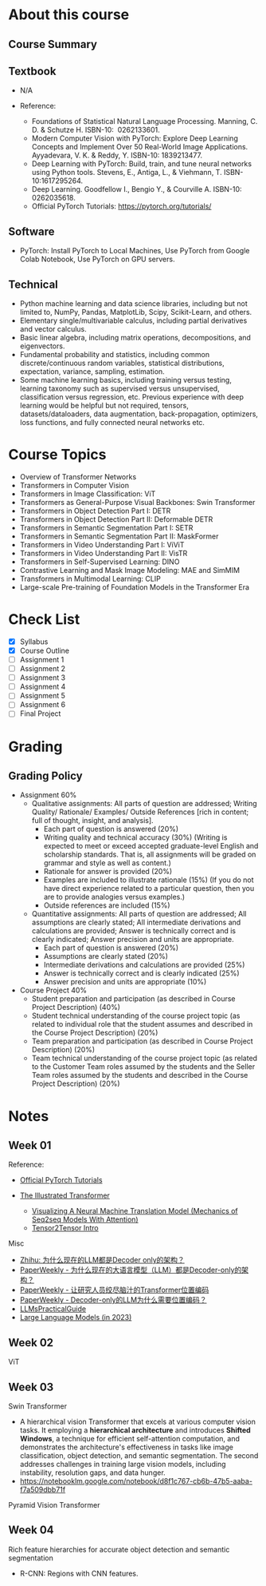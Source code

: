 # About this course

## Course Summary

## Textbook

- N/A

- Reference:

  - Foundations of Statistical Natural Language Processing. Manning, C. D. & Schutze H. ISBN-10: ‎ 0262133601.
  - Modern Computer Vision with PyTorch: Explore Deep Learning Concepts and Implement Over 50 Real-World Image Applications. Ayyadevara, V. K. & Reddy, Y. ISBN-10: 1839213477.
  - Deep Learning with PyTorch: Build, train, and tune neural networks using Python tools. Stevens, E., Antiga, L., & Viehmann, T. ISBN-10:1617295264.
  - Deep Learning. Goodfellow I., Bengio Y., & Courville A. ISBN-10: ‎ 0262035618.
  - Official PyTorch Tutorials: https://pytorch.org/tutorials/


## Software

- PyTorch: Install PyTorch to Local Machines, Use PyTorch from Google Colab Notebook, Use PyTorch on GPU servers. 

## Technical

- Python machine learning and data science libraries, including but not limited to, NumPy, Pandas, MatplotLib, Scipy, Scikit-Learn, and others.
- Elementary single/multivariable calculus, including partial derivatives and vector calculus.
- Basic linear algebra, including matrix operations, decompositions, and eigenvectors. 
- Fundamental probability and statistics, including common discrete/continuous random variables, statistical distributions, expectation, variance, sampling, estimation. 
- Some machine learning basics, including training versus testing, learning taxonomy such as supervised versus unsupervised, classification versus regression, etc. Previous experience with deep learning would be helpful but not required, tensors, datasets/dataloaders, data augmentation, back-propagation, optimizers, loss functions, and fully connected neural networks etc.

# Course Topics

- Overview of Transformer Networks
- Transformers in Computer Vision
- Transformers in Image Classification: ViT
- Transformers as General-Purpose Visual Backbones: Swin Transformer
- Transformers in Object Detection Part I: DETR
- Transformers in Object Detection Part II: Deformable DETR
- Transformers in Semantic Segmentation Part I: SETR
- Transformers in Semantic Segmentation Part II: MaskFormer
- Transformers in Video Understanding Part I: ViViT
- Transformers in Video Understanding Part II: VisTR
- Transformers in Self-Supervised Learning: DINO
- Contrastive Learning and Mask Image Modeling: MAE and SimMIM
- Transformers in Multimodal Learning: CLIP
- Large-scale Pre-training of Foundation Models in the Transformer Era

# Check List

- [x] Syllabus
- [x] Course Outline
- [ ] Assignment 1 
- [ ] Assignment 2
- [ ] Assignment 3 
- [ ] Assignment 4 
- [ ] Assignment 5 
- [ ] Assignment 6 
- [ ] Final Project

# Grading

## Grading Policy

- Assignment 60%
  - Qualitative assignments: All parts of question are addressed; Writing Quality/ Rationale/ Examples/ Outside References [rich in content; full of thought, insight, and analysis].
    - Each part of question is answered (20%)
    - Writing quality and technical accuracy (30%) (Writing is expected to meet or exceed accepted graduate-level English and scholarship standards. That is, all assignments will be graded on grammar and style as well as content.)
    - Rationale for answer is provided (20%)
    - Examples are included to illustrate rationale (15%) (If you do not have direct experience related to a particular question, then you are to provide analogies versus examples.)
    - Outside references are included (15%)
  - Quantitative assignments: All parts of question are addressed; All assumptions are clearly stated; All intermediate derivations and calculations are provided; Answer is technically correct and is clearly indicated; Answer precision and units are appropriate.
    - Each part of question is answered (20%)
    - Assumptions are clearly stated (20%)
    - Intermediate derivations and calculations are provided (25%)
    - Answer is technically correct and is clearly indicated (25%)
    - Answer precision and units are appropriate (10%)
- Course Project 40%
  -  Student preparation and participation (as described in Course Project Description) (40%)
  - Student technical understanding of the course project topic (as related to individual role that the student assumes and described in the Course Project Description) (20%)
  - Team preparation and participation (as described in Course Project Description) (20%)
  - Team technical understanding of the course project topic (as related to the Customer Team roles assumed by the students and the Seller Team roles assumed by the students and described in the Course Project Description) (20%)

# Notes

## Week 01 

Reference: 

- [Official PyTorch Tutorials](https://pytorch.org/tutorials/)

- [The Illustrated Transformer](https://jalammar.github.io/illustrated-transformer/)
  - [Visualizing A Neural Machine Translation Model (Mechanics of Seq2seq Models With Attention)](https://jalammar.github.io/visualizing-neural-machine-translation-mechanics-of-seq2seq-models-with-attention/)
  - [Tensor2Tensor Intro](https://colab.research.google.com/github/tensorflow/tensor2tensor/blob/master/tensor2tensor/notebooks/hello_t2t.ipynb#scrollTo=OJKU36QAfqOC)

Misc

- [Zhihu: 为什么现在的LLM都是Decoder only的架构？](https://www.zhihu.com/question/588325646/answer/3357252612)
- [PaperWeekly - 为什么现在的大语言模型（LLM）都是Decoder-only的架构？](https://mp.weixin.qq.com/s/ZsHX-M9pisUvG9vqfzdzTQ)
- [PaperWeekly - 让研究人员绞尽脑汁的Transformer位置编码](https://mp.weixin.qq.com/s?__biz=MzIwMTc4ODE0Mw==&mid=2247521021&idx=1&sn=237295f1dc737eec233583451f861798)
- [PaperWeekly - Decoder-only的LLM为什么需要位置编码？](https://mp.weixin.qq.com/s/3sBYrKyEPP93nwigaOAAAA)
- [LLMsPracticalGuide](https://github.com/Mooler0410/LLMsPracticalGuide)
- [Large Language Models (in 2023)](https://www.youtube.com/watch?v=dbo3kNKPaUA)

## Week 02

ViT

## Week 03

Swin Transformer

- A hierarchical vision Transformer that excels at various computer vision tasks. It employing a **hierarchical architecture** and introduces **Shifted Windows**, a technique for efficient self-attention computation, and demonstrates the architecture's effectiveness in tasks like image classification, object detection, and semantic segmentation. The second addresses challenges in training large vision models, including instability, resolution gaps, and data hunger. 
- https://notebooklm.google.com/notebook/d8f1c767-cb6b-47b5-aaba-f7a509dbb71f

Pyramid Vision Transformer





## Week 04

Rich feature hierarchies for accurate object detection and semantic segmentation

- R-CNN: Regions with CNN features. 
